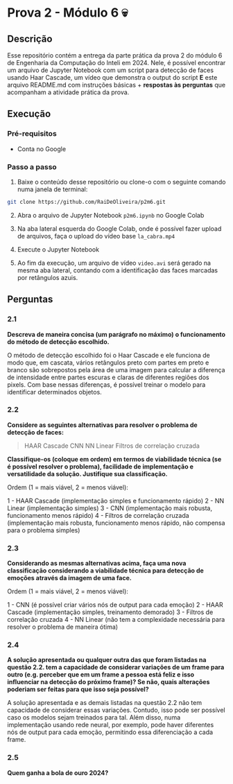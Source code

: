 # Prova 2 - Módulo 6 💀

## Descrição

Esse repositório contém a entrega da parte prática da prova 2 do módulo 6 de Engenharia da Computação do Inteli em 2024. Nele, é possível encontrar um arquivo de Jupyter Notebook com um script para detecção de faces usando Haar Cascade, um vídeo que demonstra o output do script **E** este arquivo README.md com instruções básicas + **respostas às perguntas** que acompanham a atividade prática da prova.

## Execução

### Pré-requisitos

- Conta no Google 

### Passo a passo

1. Baixe o conteúdo desse repositório ou clone-o com o seguinte comando numa janela de terminal:

```bash
git clone https://github.com/RaiDeOliveira/p2m6.git
```

2. Abra o arquivo de Jupyter Notebook `p2m6.ipynb` no Google Colab

3. Na aba lateral esquerda do Google Colab, onde é possível fazer upload de arquivos, faça o upload do vídeo base `la_cabra.mp4`

4. Execute o Jupyter Notebook

5. Ao fim da execução, um arquivo de vídeo `video.avi` será gerado na mesma aba lateral, contando com a identificação das faces marcadas por retângulos azuis.

## Perguntas

### 2.1

**Descreva de maneira concisa (um parágrafo no máximo) o funcionamento do método de detecção escolhido.**

O método de detecção escolhido foi o Haar Cascade e ele funciona de modo que, em cascata, vários retângulos preto com partes em preto e branco são sobrepostos pela área de uma imagem para calcular a diferença de intensidade entre partes escuras e claras de diferentes regiões dos pixels. Com base nessas diferenças, é possível treinar o modelo para identificar determinados objetos.

### 2.2

**Considere as seguintes alternativas para resolver o problema de detecção de faces:**

>    HAAR Cascade
>    CNN
>    NN Linear
>    Filtros de correlação cruzada

**Classifique-os (coloque em ordem) em termos de viabilidade técnica (se é possível resolver o problema), facilidade de implementação e versatilidade da solução. Justifique sua classificação.**

Ordem (1 = mais viável, 2 = menos viável):

1 - HAAR Cascade (implementação simples e funcionamento rápido)
2 - NN Linear (implementação simples)
3 - CNN (implementação mais robusta, funcionamento menos rápido)
4 - Filtros de correlação cruzada (implementação mais robusta, funcionamento menos rápido, não compensa para o problema simples)

### 2.3

**Considerando as mesmas alternativas acima, faça uma nova classificação considerando a viabilidade técnica para detecção de emoções através da imagem de uma face.**

Ordem (1 = mais viável, 2 = menos viável):

1 - CNN (é possível criar vários nós de output para cada emoção)
2 - HAAR Cascade (implementação simples, treinamento demorado)
3 - Filtros de correlação cruzada 
4 - NN Linear (não tem a complexidade necessária para resolver o problema de maneira ótima)

### 2.4

**A solução apresentada ou qualquer outra das que foram listadas na questão 2.2. tem a capacidade de considerar variações de um frame para outro (e.g. perceber que em um frame a pessoa está feliz e isso influenciar na detecção do próximo frame)? Se não, quais alterações poderiam ser feitas para que isso seja possível?**

A solução apresentada e as demais listadas na questão 2.2 não tem capacidade de considerar essas variações. Contudo, isso pode ser possível caso os modelos sejam treinados para tal. Além disso, numa implementação usando rede neural, por exemplo, pode haver diferentes nós de output para cada emoção, permitindo essa diferenciação a cada frame. 

### 2.5

**Quem ganha a bola de ouro 2024?**

